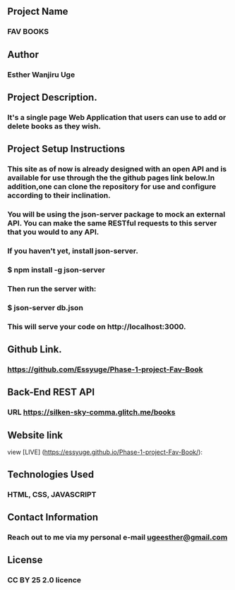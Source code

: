 ## Project Name
### FAV BOOKS

## Author

### Esther Wanjiru Uge

## Project Description.

### It's a single page Web Application that users can use to add or delete books as they wish.

## Project Setup Instructions

### This site as of now is already designed with an open API and is available for use through the the github pages link below.In addition,one can clone the repository for use and configure according to their inclination.

### You will be using the json-server package to mock an external API. You can make the same RESTful requests to this server that you would to any API. 

### If you haven't yet, install json-server.

### $ npm install -g json-server

### Then run the server with:
### $ json-server db.json

### This will serve your code on http://localhost:3000.


## Github Link.

### https://github.com/Essyuge/Phase-1-project-Fav-Book

## Back-End REST API

### URL https://silken-sky-comma.glitch.me/books

## Website link

 view [LIVE] (https://essyuge.github.io/Phase-1-project-Fav-Book/):

## Technologies Used

### HTML, CSS, JAVASCRIPT

## Contact  Information

### Reach out to me via my personal e-mail ugeesther@gmail.com
## 
## License
### CC BY 25 2.0 licence

